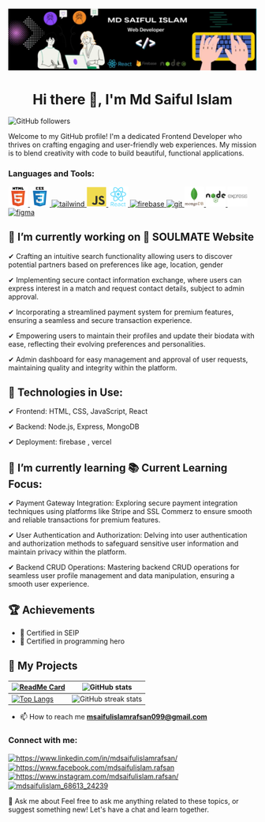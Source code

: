 ![link](https://github.com/MdSaifulIslamRafsan/MdSaifulIslamRafsan/blob/main/Screenshot%202024-07-02%20015913.png)
<h1 align="center">Hi there 👋, I'm Md Saiful Islam</h1>

![GitHub followers](https://img.shields.io/github/followers/MdSaifulIslamRafsan?style=social)

Welcome to my GitHub profile! I'm a dedicated Frontend Developer who thrives on crafting engaging and user-friendly web experiences. My mission is to blend creativity with code to build beautiful, functional applications.

<h3 align="left">Languages and Tools:</h3>
<p align="left">
   <a href="https://www.w3.org/html/" target="_blank" rel="noreferrer">
    <img src="https://raw.githubusercontent.com/devicons/devicon/master/icons/html5/html5-original-wordmark.svg" alt="html5" width="40" height="40"/>
  </a>
  <a href="https://www.w3schools.com/css/" target="_blank" rel="noreferrer">
    <img src="https://raw.githubusercontent.com/devicons/devicon/master/icons/css3/css3-original-wordmark.svg" alt="css3" width="40" height="40"/>
  </a>
   <a href="https://tailwindcss.com/" target="_blank" rel="noreferrer">
    <img src="https://www.vectorlogo.zone/logos/tailwindcss/tailwindcss-icon.svg" alt="tailwind" width="40" height="40"/>
  </a>
  <a href="https://developer.mozilla.org/en-US/docs/Web/JavaScript" target="_blank" rel="noreferrer">
    <img src="https://raw.githubusercontent.com/devicons/devicon/master/icons/javascript/javascript-original.svg" alt="javascript" width="40" height="40"/>
  </a>
 
  <a href="https://reactjs.org/" target="_blank" rel="noreferrer">
    <img src="https://raw.githubusercontent.com/devicons/devicon/master/icons/react/react-original-wordmark.svg" alt="react" width="40" height="40"/>
  </a>
  <a href="https://firebase.google.com/" target="_blank" rel="noreferrer">
    <img src="https://www.vectorlogo.zone/logos/firebase/firebase-icon.svg" alt="firebase" width="40" height="40"/>
  </a>
  <a href="https://git-scm.com/" target="_blank" rel="noreferrer">
    <img src="https://www.vectorlogo.zone/logos/git-scm/git-scm-icon.svg" alt="git" width="40" height="40"/>
  </a>
 

  <a href="https://www.mongodb.com/" target="_blank" rel="noreferrer">
    <img src="https://raw.githubusercontent.com/devicons/devicon/master/icons/mongodb/mongodb-original-wordmark.svg" alt="mongodb" width="40" height="40"/>
  </a>
  <a href="https://nodejs.org" target="_blank" rel="noreferrer">
    <img src="https://raw.githubusercontent.com/devicons/devicon/master/icons/nodejs/nodejs-original-wordmark.svg" alt="nodejs" width="40" height="40"/>
  </a>
    <a href="https://expressjs.com" target="_blank" rel="noreferrer">
    <img src="https://raw.githubusercontent.com/devicons/devicon/master/icons/express/express-original-wordmark.svg" alt="express" width="40" height="40"/>
  </a>
  <a href="https://www.figma.com/" target="_blank" rel="noreferrer">
    <img src="https://www.vectorlogo.zone/logos/figma/figma-icon.svg" alt="figma" width="40" height="40"/>
  </a>
</p>


##  🔭 I’m currently working on 💍 SOULMATE Website
  <P>✔ Crafting an intuitive search functionality allowing users to discover potential partners based on preferences like age, location, gender</P>
  <p>✔ Implementing secure contact information exchange, where users can express interest in a match and request contact details, subject to admin approval.</p>
  <p>✔ Incorporating a streamlined payment system for premium features, ensuring a seamless and secure transaction experience.</p>
  <p> ✔ Empowering users to maintain their profiles and update their biodata with ease, reflecting their evolving preferences and personalities.</p>
  <p>✔ Admin dashboard for easy management and approval of user requests, maintaining quality and integrity within the platform.</p>
  
  ## 🚀 Technologies in Use:
 <p>✔ Frontend: HTML, CSS, JavaScript, React</p>
 <P>✔ Backend: Node.js, Express, MongoDB</P>
 <p>✔ Deployment: firebase , vercel</p>
  
## 🌱 I’m currently learning  📚 Current Learning Focus:
<p>✔  Payment Gateway Integration: Exploring secure payment integration techniques using platforms like Stripe and SSL Commerz to ensure smooth and reliable transactions for premium features. </p>     
<p>✔ User Authentication and Authorization: Delving into user authentication and authorization methods to safeguard sensitive user information and maintain privacy within the platform.</p>
<p>  ✔ Backend CRUD Operations: Mastering backend CRUD operations for seamless user profile management and data manipulation, ensuring a smooth user experience. </p>




## 🏆 Achievements
- 📜 Certified in SEIP
- 📜 Certified in programming hero

## 📘 My Projects
| [![ReadMe Card](https://github-readme-stats.vercel.app/api/pin/?username=MdSaifulIslamRafsan&repo=CareerLinkup-client-side)](https://github.com/MdSaifulIslamRafsan/CareerLinkup-client-side)  | ![GitHub stats](https://github-readme-stats.vercel.app/api?username=MdSaifulIslamRafsan&show_icons=true) |
|---|---|
| [![Top Langs](https://github-readme-stats.vercel.app/api/top-langs/?username=MdSaifulIslamRafsan)](https://github.com/anuraghazra/github-readme-stats) | ![GitHub streak stats](https://streak-stats.demolab.com/?user=MdSaifulIslamRafsan) |
  

- 📫 How to reach me **msaifulislamrafsan099@gmail.com**

<h3 align="left">Connect with me:</h3>
<p align="left">
<a href="https://linkedin.com/in/https://www.linkedin.com/in/mdsaifulislamrafsan/" target="blank"><img align="center" src="https://raw.githubusercontent.com/rahuldkjain/github-profile-readme-generator/master/src/images/icons/Social/linked-in-alt.svg" alt="https://www.linkedin.com/in/mdsaifulislamrafsan/" height="30" width="40" /></a>
<a href="https://fb.com/https://www.facebook.com/mdsaifulislam.rafsan" target="blank"><img align="center" src="https://raw.githubusercontent.com/rahuldkjain/github-profile-readme-generator/master/src/images/icons/Social/facebook.svg" alt="https://www.facebook.com/mdsaifulislam.rafsan" height="30" width="40" /></a>
<a href="https://instagram.com/https://www.instagram.com/mdsaifulislam.rafsan/" target="blank"><img align="center" src="https://raw.githubusercontent.com/rahuldkjain/github-profile-readme-generator/master/src/images/icons/Social/instagram.svg" alt="https://www.instagram.com/mdsaifulislam.rafsan/" height="30" width="40" /></a>
<a href="https://discord.gg/mdsaifulislam_68613_24239" target="blank"><img align="center" src="https://raw.githubusercontent.com/rahuldkjain/github-profile-readme-generator/master/src/images/icons/Social/discord.svg" alt="mdsaifulislam_68613_24239" height="30" width="40" /></a>
</p>

<p> 💬 Ask me about Feel free to ask me anything related to these topics, or suggest something new! Let's have a chat and learn together. </p>
